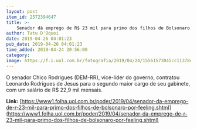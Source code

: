```yaml
---
layout: post
item_id: 2572394647
title: >-
    Senador dá emprego de R$ 23 mil para primo dos filhos de Bolsonaro por 'feeling'
author: Tatu D'Oquei
date: 2019-04-26 04:01:23
pub_date: 2019-04-26 04:01:23
time_added: 2019-04-24 20:56:00
category: 
image: https://f.i.uol.com.br/fotografia/2019/04/24/15561573045cc11378e3e00_1556157304_3x2_md.jpg
---
```


O senador Chico Rodrigues (DEM-RR), vice-líder do governo, contratou Leonardo Rodrigues de Jesus para o segundo maior cargo de seu gabinete, com um salário de R$ 22,9 mil mensais.

**Link:** [https://www1.folha.uol.com.br/poder/2019/04/senador-da-emprego-de-r-23-mil-para-primo-dos-filhos-de-bolsonaro-por-feeling.shtml](https://www1.folha.uol.com.br/poder/2019/04/senador-da-emprego-de-r-23-mil-para-primo-dos-filhos-de-bolsonaro-por-feeling.shtml)

